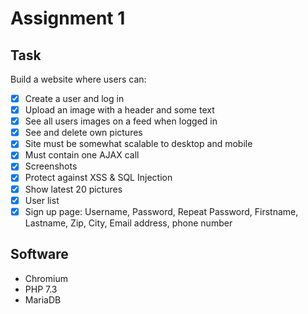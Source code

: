 # Assignment 1

## Task

Build a website where users can:
* [X] Create a user and log in
* [X] Upload an image with a header and some text
* [X] See all users images on a feed when logged in
* [X] See and delete own pictures
* [X] Site must be somewhat scalable to desktop and mobile
* [X] Must contain one AJAX call
* [X] Screenshots
* [X] Protect against XSS & SQL Injection
* [X] Show latest 20 pictures
* [X] User list
* [X] Sign up page: Username, Password, Repeat Password, Firstname, Lastname, Zip, City, Email address, phone number

## Software

* Chromium
* PHP 7.3
* MariaDB
